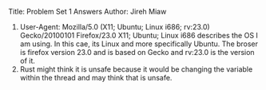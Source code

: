 Title: Problem Set 1 Answers
Author: Jireh Miaw

1. User-Agent: Mozilla/5.0 (X11; Ubuntu; Linux i686; rv:23.0) Gecko/20100101 Firefox/23.0
	X11; Ubuntu; Linux i686 describes the OS I am using. In this cae, its Linux and more specifically Ubuntu. The broser is firefox version 23.0 and is based on Gecko and rv:23.0 is the version of it. 
2. Rust might think it is unsafe because it would be changing the variable within the thread and may think that is unsafe.

